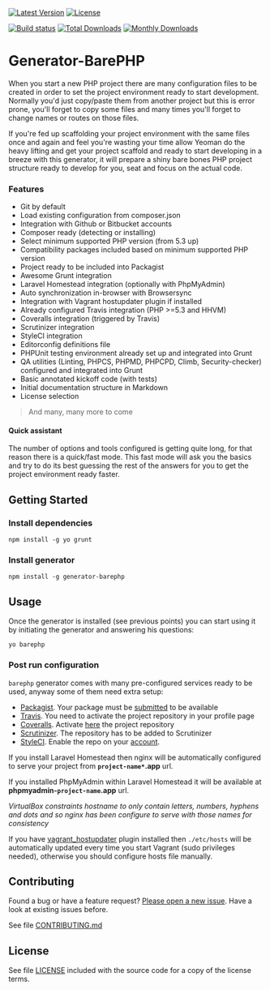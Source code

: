 [![Latest Version](https://img.shields.io/npm/v/generator-barephp.svg?style=flat-square)](https://npmjs.org/package/generator-barephp)
[![License](https://img.shields.io/github/license/juliangut/generator-barephp.svg?style=flat-square)](https://github.com/juliangut/generator-barephp/blob/master/LICENSE)

[![Build status](https://img.shields.io/travis/juliangut/generator-barephp.svg?style=flat-square)](https://travis-ci.org/juliangut/generator-barephp)
[![Total Downloads](https://img.shields.io/npm/dt/generator-barephp.svg?style=flat-square)](https://npmjs.org/package/generator-barephp)
[![Monthly Downloads](https://img.shields.io/npm/dm/generator-barephp.svg?style=flat-square)](https://npmjs.org/package/generator-barephp)

# Generator-BarePHP

When you start a new PHP project there are many configuration files to be created in order to set the project environment ready to start development. Normally you'd just copy/paste them from another project but this is error prone, you'll forget to copy some files and many times you'll forget to change names or routes on those files.

If you're fed up scaffolding your project environment with the same files once and again and feel you're wasting your time allow Yeoman do the heavy lifting and get your project scaffold and ready to start developing in a breeze with this generator, it will prepare a shiny bare bones PHP project structure ready to develop for you, seat and focus on the actual code.

### Features

* Git by default
* Load existing configuration from composer.json
* Integration with Github or Bitbucket accounts
* Composer ready (detecting or installing)
* Select minimum supported PHP version (from 5.3 up)
* Compatibility packages included based on minimum supported PHP version
* Project ready to be included into Packagist
* Awesome Grunt integration
* Laravel Homestead integration (optionally with PhpMyAdmin)
* Auto synchronization in-browser with Browsersync
* Integration with Vagrant hostupdater plugin if installed
* Already configured Travis integration (PHP >=5.3 and HHVM)
* Coveralls integration (triggered by Travis)
* Scrutinizer integration
* StyleCI integration
* Editorconfig definitions file
* PHPUnit testing environment already set up and integrated into Grunt
* QA utilities (Linting, PHPCS, PHPMD, PHPCPD, Climb, Security-checker) configured and integrated into Grunt
* Basic annotated kickoff code (with tests)
* Initial documentation structure in Markdown
* License selection

> And many, many more to come

#### Quick assistant

The number of options and tools configured is getting quite long, for that reason there is a quick/fast mode. This fast mode will ask you the basics and try to do its best guessing the rest of the answers for you to get the project environment ready faster.

## Getting Started

### Install dependencies

```
npm install -g yo grunt
```

### Install generator

```
npm install -g generator-barephp
```

## Usage

Once the generator is installed (see previous points) you can start using it by initiating the generator and answering his questions:

```
yo barephp
```

### Post run configuration

`barephp` generator comes with many pre-configured services ready to be used, anyway some of them need extra setup:

* [Packagist](https://packagist.org). Your package must be [submitted](https://packagist.org/packages/submit) to be available
* [Travis](https://travis-ci.org). You need to activate the project repository in your profile page
* [Coveralls](https://coveralls.io). Activate [here](https://coveralls.io/repos/new) the project repository
* [Scrutinizer](https://scrutinizer-ci.com). The repository has to be added to Scrutinizer
* [StyleCI](https://styleci.io). Enable the repo on your [account](https://styleci.io/account).

If you install Laravel Homestead then nginx will be automatically configured to serve your project from **`project-name*`.app** url.

If you installed PhpMyAdmin within Laravel Homestead it will be available at **phpmyadmin-`project-name`.app** url.

*VirtualBox constraints hostname to only contain letters, numbers, hyphens and dots and so nginx has been configure to serve with those names for consistency*

If you have [vagrant_hostupdater](https://github.com/cogitatio/vagrant-hostsupdater) plugin installed then `./etc/hosts` will be automatically updated every time you start Vagrant (sudo privileges needed), otherwise you should configure hosts file manually.

## Contributing

Found a bug or have a feature request? [Please open a new issue](https://github.com/juliangut/generator-barephp/issues). Have a look at existing issues before.

See file [CONTRIBUTING.md](https://github.com/juliangut/generator-barephp/blob/master/CONTRIBUTING.md)

## License

See file [LICENSE](https://github.com/juliangut/generator-barephp/blob/master/LICENSE) included with the source code for a copy of the license terms.
